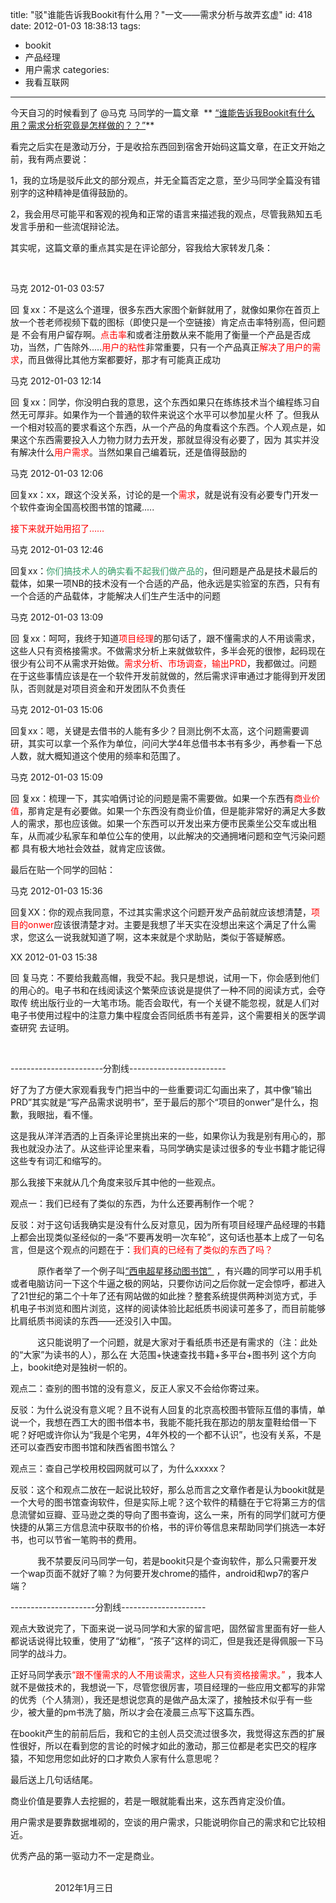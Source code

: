 title: "驳\"谁能告诉我Bookit有什么用？\"一文——需求分析与故弄玄虚"
id: 418
date: 2012-01-03 18:38:13
tags: 
- bookit
- 产品经理
- 用户需求
categories: 
- 我看互联网
---

今天自习的时候看到了 @马克 马同学的一篇文章 &nbsp;** [&ldquo;谁能告诉我Bookit有什么用？需求分析究竟是怎样做的？？&rdquo;<!--more-->](http://blog.renren.com/blog/248164387/796519552)**

看完之后实在是激动万分，于是收拾东西回到宿舍开始码这篇文章，在正文开始之前，我有两点要说：

1，我的立场是驳斥此文的部分观点，并无全篇否定之意，至少马同学全篇没有错别字的这种精神是值得鼓励的。

2，我会用尽可能平和客观的视角和正常的语言来描述我的观点，尽管我熟知五毛发言手册和一些流氓辩论法。

其实呢，这篇文章的重点其实是在评论部分，容我给大家转发几条：

&nbsp;

<div class="info">马克 <span class="time">2012-01-03 03:57&nbsp;&nbsp; 

</span></div>

回 复xx：不是这么个道理，很多东西大家图个新鲜就用了，就像如果你在首页上放一个苍老师视频下载的图标（即使只是一个空链接）肯定点击率特别高，但问题是 不会有用户留存啊。<font color="#FF0000">点击率</font>和或者注册数从来不能用了衡量一个产品是否成功，当然，广告除外.....<font color="#FF0000">用户的粘性</font>非常重要，只有一个产品真正<font color="#FF0000">解决了用户的需 求</font>，而且做得比其他方案都要好，那才有可能真正成功&nbsp;

<div class="info">马克 <span class="time">2012-01-03 12:14</span></div>

回 复xx：同学，你没明白我的意思，这个东西如果只在练练技术当个编程练习自然无可厚非。如果作为一个普通的软件来说这个水平可以参加星火杯 了。但我从一个相对较高的要求看这个东西，从一个产品的角度看这个东西。个人观点是，如果这个东西需要投入人力物力财力去开发，那就显得没有必要了，因为 其实并没有解决什么<font color="#FF0000">用户需求</font>。当然如果自己编着玩，还是值得鼓励的

<div class="info">马克 <span class="time">2012-01-03 12:06</span></div>

回复xx：xx，跟这个没关系，讨论的是一个<font color="#FF0000">需求</font>，就是说有没有必要专门开发一个软件查询全国高校图书馆的馆藏.....

<div class="info">

<font color="#FF0000">接下来就开始用招了&hellip;&hellip;</font>

马克 <span class="time">2012-01-03 12:46</span>

</div>

回复xx：<font color="#339966">你们搞技术人的确实看不起我们做产品的</font>，但问题是产品是技术最后的载体，如果一项NB的技术没有一个合适的产品，他永远是实验室的东西，只有有一个合适的产品载体，才能解决人们生产生活中的问题

<div class="info">马克 <span class="time">2012-01-03 13:09</span></div>

回 复xx：呵呵，我终于知道<font color="#FF0000">项目经理</font>的那句话了，跟不懂需求的人不用谈需求，这些人只有资格接需求。不做需求分析上来就做软件，多半会死的很惨，起码现在 很少有公司不从需求开始做。<font color="#FF0000">需求分析、市场调查，输出PRD</font>，我都做过。问题在于这些事情应该是在一个软件开发前就做的，然后需求评审通过才能得到开发团 队，否则就是对项目资金和开发团队不负责任

<div class="info">马克 <span class="time">2012-01-03 15:06</span></div>

回复xx：嗯，关键是去借书的人能有多少？目测比例不太高，这个问题需要调研，其实可以拿一个系作为单位，问问大学4年总借书本书有多少，再参看一下总人数，就大概知道这个使用的频率和范围了。

<div class="info">马克 <span class="time">2012-01-03 15:09</span></div>

回 复xx：梳理一下，其实咱俩讨论的问题是需不需要做。如果一个东西有<font color="#FF0000">商业价值</font>，那肯定是有必要做。如果一个东西没有商业价值，但是能非常好的满足大多数 人的需求，那也应该做。如果一个东西可以开发出来方便市民乘坐公交车或出租车，从而减少私家车和单位公车的使用，以此解决的交通拥堵问题和空气污染问题都 具有极大地社会效益，就肯定应该做。

最后在贴一个同学的回帖：

<div class="info">马克 <span class="time">2012-01-03 15:36</span></div>
<div class="reply">

回复XX：你的观点我同意，不过其实需求这个问题开发产品前就应该想清楚，<font color="#FF0000">项目的onwer</font>应该很清楚才对。主要是我想了半天实在没想出来这个满足了什么需求，您这么一说我就知道了啊，这本来就是个求助贴，类似于答疑解惑。

</div>
<div class="info">XX <span class="time">2012-01-03 15:38</span></div>

回 复马克：不要给我戴高帽，我受不起。我只是想说，试用一下，你会感到他们的用心的。电子书和在线阅读这个繁荣应该说是提供了一种不同的阅读方式，会夺取传 统出版行业的一大笔市场。能否会取代，有一个关键不能忽视，就是人们对电子书使用过程中的注意力集中程度会否同纸质书有差异，这个需要相关的医学调查研究 去证明。

&nbsp;

-----------------------分割线------------------------

好了为了方便大家观看我专门把当中的一些重要词汇勾画出来了，其中像&ldquo;输出PRD&rdquo;其实就是&ldquo;写产品需求说明书&rdquo;，至于最后的那个&ldquo;项目的onwer&rdquo;是什么，抱歉，我眼拙，看不懂。

这是我从洋洋洒洒的上百条评论里挑出来的一些，如果你认为我是别有用心的，那我也就没办法了。从这些评论里来看，马同学确实是读过很多的专业书籍才能记得这些专有词汇和缩写的。

那么我接下来就从几个角度来驳斥其中他的一些观点。

观点一：我们已经有了类似的东西，为什么还要再制作一个呢？

反驳：对于这句话我确实是没有什么反对意见，因为所有项目经理产品经理的书籍上都会出现类似圣经似的一条&ldquo;不要再发明一次车轮&rdquo;，这句话也基本上成了一句名言，但是这个观点的问题在于：<font color="#FF0000">我们真的已经有了类似的东西了吗？</font>

&nbsp;&nbsp;&nbsp;&nbsp;&nbsp;&nbsp;&nbsp;&nbsp;&nbsp;&nbsp; 原作者举了一个例子叫[&ldquo;西电超星移动图书馆&rdquo;&nbsp;](http://m.superlib.com/1065) ，有兴趣的同学可以用手机或者电脑访问一下这个牛逼之极的网站，只要你访问之后你就一定会惊呼，都进入了21世纪的第二个十年了还有网站做的如此挫？整套系统提供两种浏览方式，手机电子书浏览和图片浏览，这样的阅读体验比起纸质书阅读可差多了，而目前能够比肩纸质书阅读的东西&mdash;&mdash;还没引入中国。

&nbsp;&nbsp;&nbsp;&nbsp;&nbsp;&nbsp;&nbsp;&nbsp;&nbsp;&nbsp; 这只能说明了一个问题，就是大家对于看纸质书还是有需求的（注：此处的&ldquo;大家&rdquo;为读书的人），那么在 大范围+快速查找书籍+多平台+图书列 这个方向上，bookit绝对是独树一帜的。

观点二：查别的图书馆的没有意义，反正人家又不会给你寄过来。

反驳：为什么说没有意义呢？且不说有人回复的北京高校图书管际互借的事情，单说一个，我想在西工大的图书借本书，我能不能托我在那边的朋友童鞋给借一下呢？好吧或许你认为&ldquo;我是个宅男，4年外校的一个都不认识&rdquo;，也没有关系，不是还可以查西安市图书馆和陕西省图书馆么？

观点三：查自己学校用校园网就可以了，为什么xxxxx？

反驳：这个和观点二放在一起说比较好，那么总而言之文章作者是认为bookit就是一个大号的图书馆查询软件，但是实际上呢？这个软件的精髓在于它将第三方的信息流譬如豆瓣、亚马逊之类的导向了图书查询，这么一来，所有的同学们就可方便快捷的从第三方信息流中获取书的价格，书的评价等信息来帮助同学们挑选一本好书，也可以节省一笔购书的费用。

&nbsp;&nbsp;&nbsp;&nbsp;&nbsp;&nbsp;&nbsp;&nbsp;&nbsp;&nbsp; 我不禁要反问马同学一句，若是bookit只是个查询软件，那么只需要开发一个wap页面不就好了嘛？为何要开发chrome的插件，android和wp7的客户端？

---------------------分割线---------------------

观点大致说完了，下面来说一说马同学和大家的留言吧，固然留言里面有好一些人都说话说得比较重，使用了&ldquo;幼稚&rdquo;，&ldquo;孩子&rdquo;这样的词汇，但是我还是得佩服一下马同学的战斗力。

正好马同学表示<font color="#FF0000">&ldquo;跟不懂需求的人不用谈需求，这些人只有资格接需求。&rdquo;</font> ，我本人就不是做技术的，我想说一下，尽管您很厉害，项目经理的一些应用文都写的非常的优秀（个人猜测），我还是想说您真的是做产品太深了，接触技术似乎有一些少，被大量的pm书洗了脑，所以才会在凌晨三点写下这篇东西。

在bookit产生的前前后后，我和它的主创人员交流过很多次，我觉得这东西的扩展性很好，所以在看到您的言论的时候才如此的激动，那三位都是老实巴交的程序猿，不知您用您如此好的口才欺负人家有什么意思呢？

最后送上几句话结尾。

商业价值是要靠人去挖掘的，若是一眼就能看出来，这东西肯定没价值。

用户需求是要靠数据堆砌的，空谈的用户需求，只能说明你自己的需求和它比较相近。

优秀产品的第一驱动力不一定是商业。

&nbsp;&nbsp;&nbsp;&nbsp;&nbsp;&nbsp;&nbsp;&nbsp;&nbsp;&nbsp;&nbsp;&nbsp;&nbsp;&nbsp;&nbsp;&nbsp;&nbsp;&nbsp;&nbsp;&nbsp;&nbsp;&nbsp;&nbsp;&nbsp;&nbsp;&nbsp;&nbsp;&nbsp;&nbsp;&nbsp;&nbsp;&nbsp;&nbsp;&nbsp;&nbsp;&nbsp;&nbsp;&nbsp;&nbsp;&nbsp;&nbsp;&nbsp;&nbsp;&nbsp;&nbsp;&nbsp;&nbsp;&nbsp;&nbsp;&nbsp;&nbsp;&nbsp;&nbsp;&nbsp;&nbsp;&nbsp;&nbsp;&nbsp;&nbsp;&nbsp;&nbsp;&nbsp;&nbsp;&nbsp;&nbsp;&nbsp;&nbsp;&nbsp;&nbsp;&nbsp;&nbsp;&nbsp;&nbsp;&nbsp;&nbsp;&nbsp;&nbsp;&nbsp;&nbsp;&nbsp;&nbsp;&nbsp;&nbsp;&nbsp;&nbsp;&nbsp;&nbsp;&nbsp;&nbsp;&nbsp;&nbsp;&nbsp;&nbsp;&nbsp;&nbsp;&nbsp;&nbsp;&nbsp;&nbsp;&nbsp;&nbsp;&nbsp;&nbsp;&nbsp;&nbsp;&nbsp;&nbsp;&nbsp;&nbsp;&nbsp;&nbsp;&nbsp;&nbsp;&nbsp;&nbsp;&nbsp;&nbsp;&nbsp;&nbsp;&nbsp;&nbsp;&nbsp;&nbsp;&nbsp;&nbsp;&nbsp;&nbsp;&nbsp;&nbsp;&nbsp;&nbsp;&nbsp;&nbsp;&nbsp;&nbsp;&nbsp;&nbsp;&nbsp;&nbsp;&nbsp;&nbsp;&nbsp;&nbsp;&nbsp;&nbsp; 2012年1月三日